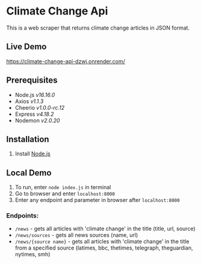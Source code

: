 # Climate Change Api
This is a web scraper that returns climate change articles in JSON format. 
## Live Demo
https://climate-change-api-dzwj.onrender.com/
## Prerequisites
- Node.js *v16.16.0*
- Axios *v1.1.3*
- Cheerio *v1.0.0-rc.12*
- Express *v4.18.2*
- Nodemon *v2.0.20*
## Installation
1. Install [Node.js](https://nodejs.org/en)
## Local Demo
1. To run, enter ```node index.js``` in terminal
2. Go to browser and enter ```localhost:8000```
3. Enter any endpoint and parameter in browser after ```localhost:8000``` 
### Endpoints: 
- ```/news``` - gets all articles with 'climate change' in the title (title, url, source)
- ```/news/sources``` - gets all news sources (name, url) 
- ```/news/{source name}``` - gets all articles with 'climate change' in the title from a specified source (latimes, bbc, thetimes, telegraph, theguardian, nytimes, smh)
